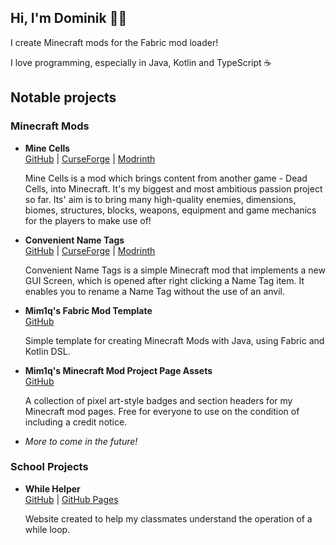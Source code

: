 ## Hi, I'm Dominik :wave::smiley_cat:

I create Minecraft mods for the Fabric mod loader!

I love programming, especially in Java, Kotlin and TypeScript :coffee:

## Notable projects

### **Minecraft Mods**

- **Mine Cells**  
  [GitHub](https://github.com/mim1q/MineCells) | [CurseForge](https://www.curseforge.com/minecraft/mc-mods/minecells) | [Modrinth](https://modrinth.com/mod/minecells)
  
  Mine Cells is a mod which brings content from another game - Dead Cells, into Minecraft. It's my biggest and most ambitious passion project so far. Its' aim is to bring many high-quality enemies, dimensions, biomes, structures, blocks, weapons, equipment and game mechanics for the players to make use of!
  
- **Convenient Name Tags**  
  [GitHub](https://github.com/mim1q/ConvenientNameTags) | [CurseForge](https://www.curseforge.com/minecraft/mc-mods/convenient-name-tags) | [Modrinth](https://modrinth.com/mod/convenient-name-tags)
  
  Convenient Name Tags is a simple Minecraft mod that implements a new GUI Screen, which is opened after right clicking a Name Tag item.
  It enables you to rename a Name Tag without the use of an anvil.

- **Mim1q's Fabric Mod Template**  
  [GitHub](https://github.com/mim1q/Mim1qFabricTemplate)

  Simple template for creating Minecraft Mods with Java, using Fabric and Kotlin DSL.

- **Mim1q's Minecraft Mod Project Page Assets**  
  [GitHub](https://github.com/mim1q/ModPageAssets)

  A collection of pixel art-style badges and section headers for my Minecraft mod pages. Free for everyone to use on the condition of including a credit notice.

- *More to come in the future!*

### **School Projects**

- **While Helper**  
  [GitHub](https://github.com/mim1q/WhileHelper) | [GitHub Pages](https://mim1q.github.io/WhileHelper/index_en.html)
  
  Website created to help my classmates understand the operation of a while loop.
